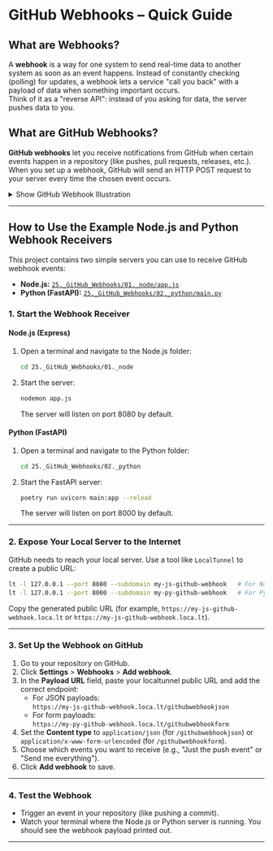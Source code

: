 # GitHub Webhooks – Quick Guide

## What are Webhooks?

A **webhook** is a way for one system to send real-time data to another system as soon as an event happens. Instead of constantly checking (polling) for updates, a webhook lets a service "call you back" with a payload of data when something important occurs.  
Think of it as a "reverse API": instead of you asking for data, the server pushes data to you.

## What are GitHub Webhooks?

**GitHub webhooks** let you receive notifications from GitHub when certain events happen in a repository (like pushes, pull requests, releases, etc.).  
When you set up a webhook, GitHub will send an HTTP POST request to your server every time the chosen event occurs.

<details>
  <summary>Show GitHub Webhook Illustration</summary>

  <img src="./GitHub_Webhook_Illustration.png" alt="GitHub Webhook Illustration">

</details>

---

## How to Use the Example Node.js and Python Webhook Receivers

This project contains two simple servers you can use to receive GitHub webhook events:

- **Node.js:** [`25._GitHub_Webhooks/01._node/app.js`](25._GitHub_Webhooks/01._node/app.js)
- **Python (FastAPI):** [`25._GitHub_Webhooks/02._python/main.py`](25._GitHub_Webhooks/02._python/main.py)

### 1. Start the Webhook Receiver

#### **Node.js (Express)**
1. Open a terminal and navigate to the Node.js folder:
    ```sh
    cd 25._GitHub_Webhooks/01._node
    ```
2. Start the server:
    ```sh
    nodemon app.js
    ```
   The server will listen on port 8080 by default.

#### **Python (FastAPI)**
1. Open a terminal and navigate to the Python folder:
    ```sh
    cd 25._GitHub_Webhooks/02._python
    ```
2. Start the FastAPI server:
    ```sh
    poetry run uvicorn main:app --reload
    ```
   The server will listen on port 8000 by default.

---

### 2. Expose Your Local Server to the Internet

GitHub needs to reach your local server. Use a tool like `LocalTunnel` to create a public URL:

```sh
lt -l 127.0.0.1 --port 8080 --subdomain my-js-github-webhook   # For Node.js
lt -l 127.0.0.1 --port 8000 --subdomain my-py-github-webhook   # For Python
```

Copy the generated public URL (for example, `https://my-js-github-webhook.loca.lt` or `https://my-js-github-webhook.loca.lt`).

---

### 3. Set Up the Webhook on GitHub

1. Go to your repository on GitHub.
2. Click **Settings** > **Webhooks** > **Add webhook**.
3. In the **Payload URL** field, paste your localtunnel public URL and add the correct endpoint:
    - For JSON payloads:  
      `https://my-js-github-webhook.loca.lt/githubwebhookjson`
    - For form payloads:  
      `https://my-py-github-webhook.loca.lt/githubwebhookform`
4. Set the **Content type** to `application/json` (for `/githubwebhookjson`) or `application/x-www-form-urlencoded` (for `/githubwebhookform`).
5. Choose which events you want to receive (e.g., "Just the push event" or "Send me everything").
6. Click **Add webhook** to save.

---

### 4. Test the Webhook

- Trigger an event in your repository (like pushing a commit).
- Watch your terminal where the Node.js or Python server is running. You should see the webhook payload printed out.

---
